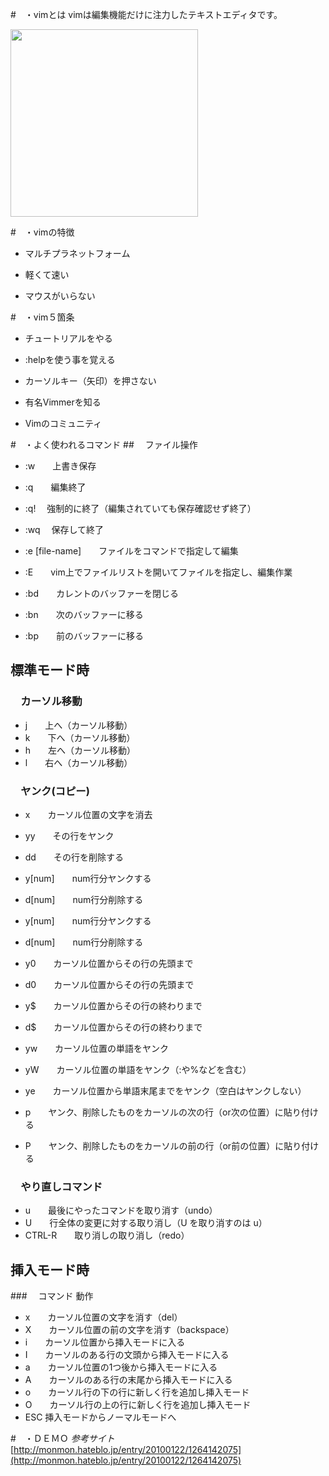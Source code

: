 #　・vimとは
vimは編集機能だけに注力したテキストエディタです。

<img src="http://www.kaoriya.net/blog/2013/12/06/vimlogo-564x564.png" width="300">

#　・vimの特徴
- マルチプラネットフォーム
 
- 軽くて速い
 
- マウスがいらない
 
#　・vim５箇条
- チュートリアルをやる
 
- :helpを使う事を覚える

- カーソルキー（矢印）を押さない
 
- 有名Vimmerを知る
 
- Vimのコミュニティ
 

#　・よく使われるコマンド
##　 ファイル操作
- :w　　上書き保存
- :q　　編集終了
- :q! 　強制的に終了（編集されていても保存確認せず終了）
- :wq 　保存して終了

- :e [file-name]　　ファイルをコマンドで指定して編集
- :E　　vim上でファイルリストを開いてファイルを指定し、編集作業
- :bd　　カレントのバッファーを閉じる
- :bn　　次のバッファーに移る
- :bp　　前のバッファーに移る
 
##    標準モード時
### 　カーソル移動  
- j　　上へ（カーソル移動）
- k　　下へ（カーソル移動）
- h　　左へ（カーソル移動）
- l　　右へ（カーソル移動）

### 　ヤンク(コピー)
- x　　カーソル位置の文字を消去
- yy　　その行をヤンク
- dd　　その行を削除する
- y[num]　　num行分ヤンクする
- d[num]　　num行分削除する
- y[num]　　num行分ヤンクする
- d[num]　　num行分削除する
- y0　　カーソル位置からその行の先頭まで
- d0　　カーソル位置からその行の先頭まで
- y$　　カーソル位置からその行の終わりまで
- d$　　カーソル位置からその行の終わりまで
- yw　　カーソル位置の単語をヤンク
- yW　　カーソル位置の単語をヤンク（:や%などを含む）
- ye　　カーソル位置から単語末尾までをヤンク（空白はヤンクしない）

- p　　ヤンク、削除したものをカーソルの次の行（or次の位置）に貼り付ける
- P　　ヤンク、削除したものをカーソルの前の行（or前の位置）に貼り付ける
 
### 　やり直しコマンド
- u　　最後にやったコマンドを取り消す（undo）
- U　　行全体の変更に対する取り消し（U を取り消すのは u）
- CTRL-R　　取り消しの取り消し（redo）

##    挿入モード時
###　 コマンド	動作
- x　　カーソル位置の文字を消す（del）
- X　　カーソル位置の前の文字を消す（backspace）
- i　　カーソル位置から挿入モードに入る
- I　　カーソルのある行の文頭から挿入モードに入る
- a　　カーソル位置の1つ後から挿入モードに入る
- A　　カーソルのある行の末尾から挿入モードに入る
- o　　カーソル行の下の行に新しく行を追加し挿入モード
- O　　カーソル行の上の行に新しく行を追加し挿入モード
- ESC	挿入モードからノーマルモードへ

#　・ＤＥＭＯ
*参考サイト*<br>[http://monmon.hateblo.jp/entry/20100122/1264142075](http://monmon.hateblo.jp/entry/20100122/1264142075)
